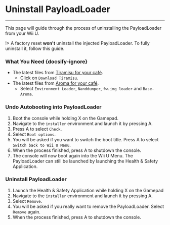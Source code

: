 # Uninstall PayloadLoader
---
This page will guide through the process of uninstalling the PayloadLoader from your Wii U.

!> A factory reset **won't** uninstall the injected PayloadLoader. To fully uninstall it, follow this guide.

### What You Need {docsify-ignore}

- The latest files from [Tiramisu for your café](https://tiramisu.foryour.cafe).
    - Click on `Download Tiramisu`.
- The latest files from [Aroma for your café](https://aroma.foryour.cafe).
    - Select `Environment Loader`, `Nanddumper`, `fw.img loader` and `Base-Aroma`.

### Undo Autobooting into PayloadLoader

1. Boot the console while holding X on the Gamepad.
1. Navigate to the `installer` environment and launch it by pressing A.
1. Press A to select `Check`.
1. Select `Boot options`.
1. You will be asked if you want to switch the boot title. Press A to select `Switch back to Wii U Menu`.
1. When the process finished, press A to shutdown the console.
1. The console will now boot again into the Wii U Menu. The PayloadLoader can still be launched by launching the Health & Safety Application.

### Uninstall PayloadLoader

1. Launch the Health & Safety Application while holding X on the Gamepad
1. Navigate to the `installer` environment and launch it by pressing A.
1. Select `Remove`.
1. You will be asked if you really want to remove the PayloadLoader. Select `Remove` again.
1. When the process finished, press A to shutdown the console.